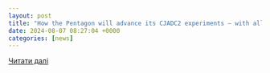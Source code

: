 ```yaml
---
layout: post
title: "How the Pentagon will advance its CJADC2 experiments — with allies — next year"
date: 2024-08-07 08:27:04 +0000
categories: [news]
---
```


[Читати далі](https://defensescoop.com/2024/08/06/how-pentagon-will-advance-cjadc2-experiments-with-allies-next-year/)
